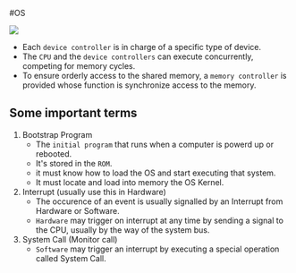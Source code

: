 #OS 

![](https://i.imgur.com/Am0QXlU.png)

- Each `device controller` is in charge of a specific type of device.
- The `CPU` and the `device controllers` can execute concurrently, competing for memory cycles.
- To ensure orderly access to the shared memory, a `memory controller` is provided whose function is synchronize access to the memory.

## Some important terms
1. Bootstrap Program
    - The `initial program` that runs when a computer is powerd up or rebooted.
    - It's stored in the `ROM`.
    - it must know how to load the OS and start executing that system.
    - It must locate and load into memory the OS Kernel.
2. Interrupt (usually use this in Hardware)
    - The occurence of an event is usually signalled by an Interrupt from Hardware or Software.
    - `Hardware` may trigger on interrupt at any time by sending a signal to the CPU, usually by the way of the system bus.
3. System Call (Monitor call)
    - `Software` may trigger an interrupt by executing a special operation called System Call.
